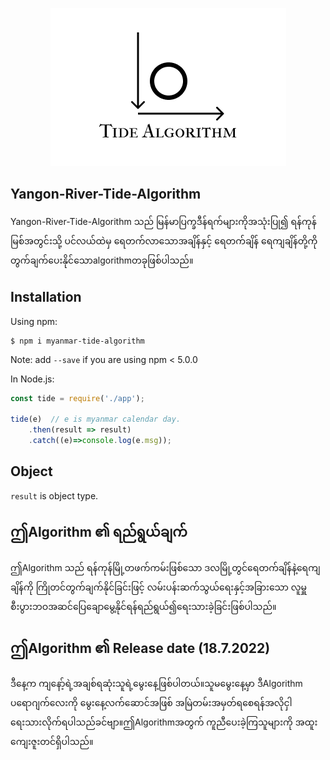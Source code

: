 <p align="center">
    <img src="https://github.com/Nandakyawwin/Yangon-River-Tide-Algorithm/blob/main/tide.png"><br/>
</p>

## Yangon-River-Tide-Algorithm

Yangon-River-Tide-Algorithm သည် မြန်မာပြက္ခဒီန်ရက်များကိုအသုံးပြု၍ ရန်ကုန်မြစ်အတွင်းသို့ ပင်လယ်ထဲမှ ရေတက်လာသောအချိန်နှင့် ရေတက်‌ချိန် ရေကျချိန်တို့ကို တွက်ချက်ပေးနိုင်သောalgorithmတခုဖြစ်ပါသည်။


## Installation

Using npm:
```shell
$ npm i myanmar-tide-algorithm
```
Note: add `--save` if you are using npm < 5.0.0

In Node.js:

```js
const tide = require('./app');

tide(e)  // e is myanmar calendar day.
    .then(result => result)
    .catch((e)=>console.log(e.msg));
```


## Object

`result` is object type.


## ဤAlgorithm ၏ ရည်ရွယ်ချက်

ဤAlgorithm သည် ရန်ကုန်မြို့တဖက်ကမ်းဖြစ်သော ဒလမြို့တွင်ရေတက်ချိန်နဲ့ရေကျချိန်ကို ကြိုတင်တွက်ချက်နိုင်ခြင်းဖြင့် လမ်းပန်းဆက်သွယ်ရေးနှင့်အခြားသော လူမှူစီးပွားဘဝအဆင်ပြေချောမွေ့နိုင်ရန်ရည်ရွယ်၍ရေးသားခဲ့ခြင်းဖြစ်ပါသည်။

## ဤAlgorithm ၏ Release date (18.7.2022)

ဒီနေ့က ကျနော့်ရဲ့အချစ်ရဆုံးသူရဲ့မွေးနေ့ဖြစ်ပါတယ်။သူမမွေးနေ့မှာ ဒီAlgorithm ပ‌ရောဂျက်လေးကို မွေးနေ့လက်ဆောင်အဖြစ် အမြဲတမ်းအမှတ်ရစေရန်အလိုငှါ ရေးသားလိုက်ရပါသည်ခင်ဗျာ။ဤAlgorithmအတွက် ကူညီပေးခဲ့ကြသူများကို အထူးကျေးဇူးတင်ရှိပါသည်။
